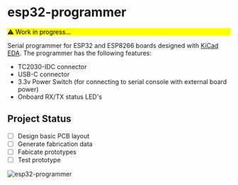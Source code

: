 # esp32-programmer

<p style="background-color:yellow">
<font color="black"> ⚠️  Work in progress...</font>
</p>

Serial programmer for ESP32 and ESP8266 boards designed with [KiCad EDA](https://www.kicad.org/).
The programmer has the following features:

- TC2030-IDC connector
- USB-C connector
- 3.3v Power Switch (for connecting to serial console with external board power)
- Onboard RX/TX status LED's

## Project Status

- [ ] Design basic PCB layout
- [ ] Generate fabrication data
- [ ] Fabicate prototypes
- [ ] Test prototype

![esp32-programmer](./docs/esp32-programmer.png)

